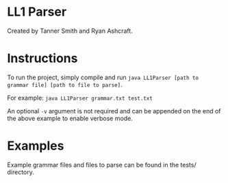 # LL1 Parser
Created by Tanner Smith and Ryan Ashcraft.

# Instructions
To run the project, simply compile and run `java LL1Parser [path to grammar file] [path to file to parse]`.

For example: `java LL1Parser grammar.txt test.txt`

An optional `-v` argument is not required and can be appended on the end of the above example to enable verbose mode.

# Examples
Example grammar files and files to parse can be found in the tests/ directory.